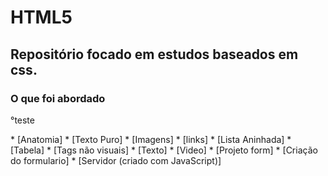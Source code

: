 # HTML5

## Repositório focado em estudos baseados em css. 

### O que foi abordado

<p>°teste</p>
<!--ts-->
    * [Anatomia]
    * [Texto Puro] 
    * [Imagens]
    * [links]
    * [Lista Aninhada]
    * [Tabela]
    * [Tags não visuais]
    * [Texto]
    * [Video]
    * [Projeto form]
        * [Criação do formulario]
        * [Servidor (criado com JavaScript)]
<!--te-->